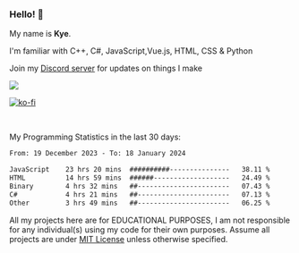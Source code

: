 ### Hello! 👋
My name is **Kye**.

I'm familiar with C++, C#, JavaScript,Vue.js, HTML, CSS & Python

Join my [Discord server](https://discord.gg/wjWwSgm7Ra) for updates on things I make

<a href="https://discord.gg/wjWwSgm7Ra"><img src="https://discord.com/api/guilds/1104598508020957244/widget.png?style=banner2"></a>

[![ko-fi](https://ko-fi.com/img/githubbutton_sm.svg)](https://ko-fi.com/Y8Y4D37MY)

<br>

My Programming Statistics in the last 30 days:
<!--START_SECTION:waka-->

```txt
From: 19 December 2023 - To: 18 January 2024

JavaScript    23 hrs 20 mins  ##########---------------   38.11 %
HTML          14 hrs 59 mins  ######-------------------   24.49 %
Binary        4 hrs 32 mins   ##-----------------------   07.43 %
C#            4 hrs 21 mins   ##-----------------------   07.13 %
Other         3 hrs 49 mins   ##-----------------------   06.25 %
```

<!--END_SECTION:waka-->

All my projects here are for EDUCATIONAL PURPOSES, I am not responsible for any individual(s) using my code for their own purposes. Assume all projects are under [MIT License](https://opensource.org/licenses/MIT) unless otherwise specified.
